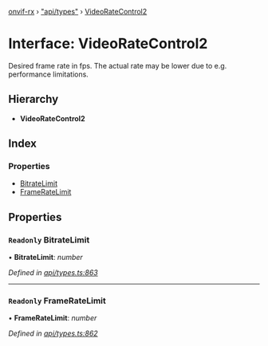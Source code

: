 [onvif-rx](../README.md) › ["api/types"](../modules/_api_types_.md) › [VideoRateControl2](_api_types_.videoratecontrol2.md)

# Interface: VideoRateControl2

Desired frame rate in fps. The actual rate may be lower due to e.g. performance limitations.

## Hierarchy

* **VideoRateControl2**

## Index

### Properties

* [BitrateLimit](_api_types_.videoratecontrol2.md#readonly-bitratelimit)
* [FrameRateLimit](_api_types_.videoratecontrol2.md#readonly-frameratelimit)

## Properties

### `Readonly` BitrateLimit

• **BitrateLimit**: *number*

*Defined in [api/types.ts:863](https://github.com/patrickmichalina/onvif-rx/blob/3e9b152/src/api/types.ts#L863)*

___

### `Readonly` FrameRateLimit

• **FrameRateLimit**: *number*

*Defined in [api/types.ts:862](https://github.com/patrickmichalina/onvif-rx/blob/3e9b152/src/api/types.ts#L862)*

